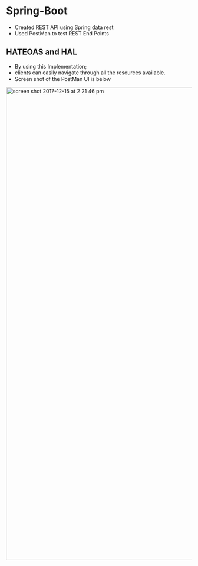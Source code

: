 # Spring-Boot

- Created REST API using Spring data rest
- Used PostMan to test REST End Points

## HATEOAS and HAL
- By using this Implementation;
- clients can easily navigate through all the resources available. 
- Screen shot of the PostMan UI is below

<img width="1280" alt="screen shot 2017-12-15 at 2 21 46 pm" src="https://user-images.githubusercontent.com/14169071/34057026-6591eea6-e1a3-11e7-9fce-8259b0d8ab29.png">
